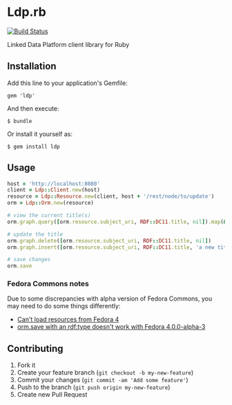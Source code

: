 # Ldp.rb

[![Build Status](https://travis-ci.org/cbeer/ldp.png?branch=master)](https://travis-ci.org/cbeer/ldp)

Linked Data Platform client library for Ruby

## Installation

Add this line to your application's Gemfile:

    gem 'ldp'

And then execute:

    $ bundle

Or install it yourself as:

    $ gem install ldp

## Usage

```ruby
host = 'http://localhost:8080'
client = Ldp::Client.new(host)
resource = Ldp::Resource.new(client, host + '/rest/node/to/update')
orm = Ldp::Orm.new(resource)

# view the current title(s)
orm.graph.query([orm.resource.subject_uri, RDF::DC11.title, nil]).map(&:object)

# update the title
orm.graph.delete([orm.resource.subject_uri, RDF::DC11.title, nil])
orm.graph.insert([orm.resource.subject_uri, RDF::DC11.title, 'a new title'])

# save changes
orm.save
```

### Fedora Commons notes
Due to some discrepancies with alpha version of Fedora Commons, you may need to do some things differently:
* [Can't load resources from Fedora 4](https://github.com/cbeer/ldp/issues/1)
* [orm.save with an rdf:type doesn't work with Fedora 4.0.0-alpha-3](https://github.com/cbeer/ldp/issues/2)

## Contributing

1. Fork it
2. Create your feature branch (`git checkout -b my-new-feature`)
3. Commit your changes (`git commit -am 'Add some feature'`)
4. Push to the branch (`git push origin my-new-feature`)
5. Create new Pull Request
